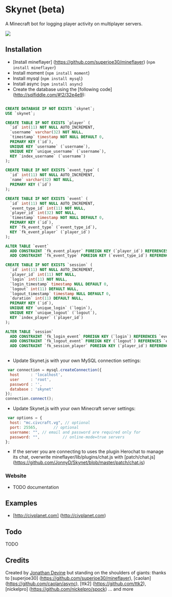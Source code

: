 Skynet (beta)
================

A Minecraft bot for logging player activity on multiplayer servers.

![](https://raw.github.com/JonnyD/Skynet/master/screenshot.png)

## Installation

 * [Install mineflayer] (https://github.com/superjoe30/mineflayer) (`npm install mineflayer`)
 * Install moment (`npm install moment`)
 * Install mysql (`npm install mysql`)
 * Install async (`npm install async`)
 * Create the database using the [following code] (http://sqlfiddle.com/#!2/32e4e9):
 
```sql

CREATE DATABASE IF NOT EXISTS `skynet`;
USE `skynet`;

CREATE TABLE IF NOT EXISTS `player` (
  `id` int(11) NOT NULL AUTO_INCREMENT,
  `username` varchar(32) NOT NULL,
  `timestamp` timestamp NOT NULL DEFAULT 0,
  PRIMARY KEY (`id`),
  UNIQUE KEY `username` (`username`),
  UNIQUE KEY `unique_username` (`username`),
  KEY `index_username` (`username`)
);

CREATE TABLE IF NOT EXISTS `event_type` (
  `id` int(11) NOT NULL AUTO_INCREMENT,
  `name` varchar(32) NOT NULL,
  PRIMARY KEY (`id`)
);

CREATE TABLE IF NOT EXISTS `event` (
  `id` int(11) NOT NULL AUTO_INCREMENT,
  `event_type_id` int(11) NOT NULL,
  `player_id` int(32) NOT NULL,
  `timestamp` timestamp NOT NULL DEFAULT 0,
  PRIMARY KEY (`id`),
  KEY `fk_event_type` (`event_type_id`),
  KEY `fk_event_player` (`player_id`)
);

ALTER TABLE `event`
  ADD CONSTRAINT `fk_event_player` FOREIGN KEY (`player_id`) REFERENCES `player` (`id`),
  ADD CONSTRAINT `fk_event_type` FOREIGN KEY (`event_type_id`) REFERENCES `event_type` (`id`);

CREATE TABLE IF NOT EXISTS `session` (
  `id` int(11) NOT NULL AUTO_INCREMENT,
  `player_id` int(11) NOT NULL,
  `login` int(11) NOT NULL,
  `login_timestamp` timestamp NULL DEFAULT 0,
  `logout` int(11) DEFAULT NULL,
  `logout_timestamp` timestamp NULL DEFAULT 0,
  `duration` int(11) DEFAULT NULL,
  PRIMARY KEY (`id`),
  UNIQUE KEY `unique_login` (`login`),
  UNIQUE KEY `unique_logout` (`logout`),
  KEY `index_player` (`player_id`)
);

ALTER TABLE `session`
  ADD CONSTRAINT `fk_login_event` FOREIGN KEY (`login`) REFERENCES `event` (`id`),
  ADD CONSTRAINT `fk_logout_event` FOREIGN KEY (`logout`) REFERENCES `event` (`id`),
  ADD CONSTRAINT `fk_session_player` FOREIGN KEY (`player_id`) REFERENCES `player` (`id`);
  
```

* Update Skynet.js with your own MySQL connection settings:
 
```js
 var connection = mysql.createConnection({
  host     : 'localhost',
  user     : 'root',
  password : '',
  database : 'skynet'
});
connection.connect();
```
 
 * Update Skynet.js with your own Minecraft server settings:
 
```js
 var options = {
  host: "mc.civcraft.vg", // optional
  port: 25565,       // optional
  username: "", // email and password are required only for
  password: "",          // online-mode=true servers
};
 ```
* If the server you are connecting to uses the plugin Herochat to manage its chat, overwrite 
 mineflayer/lib/plugins/chat.js with [patch/chat.js] (https://github.com/JonnyD/Skynet/blob/master/patch/chat.js)
 
### Website
 * TODO documentation
 
## Examples
* [http://civplanet.com] (http://civplanet.com)
 
## Todo
TODO
 
## Credits
Created by [Jonathan Devine](http://jonnydevine.com) but standing on the shoulders of giants: thanks to [superjoe30] (https://github.com/superjoe30/mineflayer), [caolan] (https://github.com/caolan/async), [ttk2] (https://github.com/ttk2), [nickelpro] (https://github.com/nickelpro/spock) ... and more
